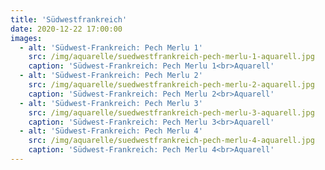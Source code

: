 ```yaml
---
title: 'Südwestfrankreich'
date: 2020-12-22 17:00:00
images:
  - alt: 'Südwest-Frankreich: Pech Merlu 1'
    src: /img/aquarelle/suedwestfrankreich-pech-merlu-1-aquarell.jpg
    caption: 'Südwest-Frankreich: Pech Merlu 1<br>Aquarell'
  - alt: 'Südwest-Frankreich: Pech Merlu 2'
    src: /img/aquarelle/suedwestfrankreich-pech-merlu-2-aquarell.jpg
    caption: 'Südwest-Frankreich: Pech Merlu 2<br>Aquarell'
  - alt: 'Südwest-Frankreich: Pech Merlu 3'
    src: /img/aquarelle/suedwestfrankreich-pech-merlu-3-aquarell.jpg
    caption: 'Südwest-Frankreich: Pech Merlu 3<br>Aquarell'
  - alt: 'Südwest-Frankreich: Pech Merlu 4'
    src: /img/aquarelle/suedwestfrankreich-pech-merlu-4-aquarell.jpg
    caption: 'Südwest-Frankreich: Pech Merlu 4<br>Aquarell'
---
```

